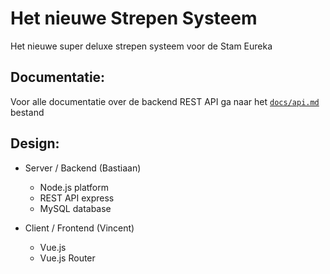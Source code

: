# Het nieuwe Strepen Systeem
Het nieuwe super deluxe strepen systeem voor de Stam Eureka

## Documentatie:
Voor alle documentatie over de backend REST API ga naar het [`docs/api.md`](docs/api.md) bestand

## Design:
- Server / Backend (Bastiaan)
    - Node.js platform
    - REST API express
    - MySQL database

- Client / Frontend (Vincent)
    - Vue.js
    - Vue.js Router
